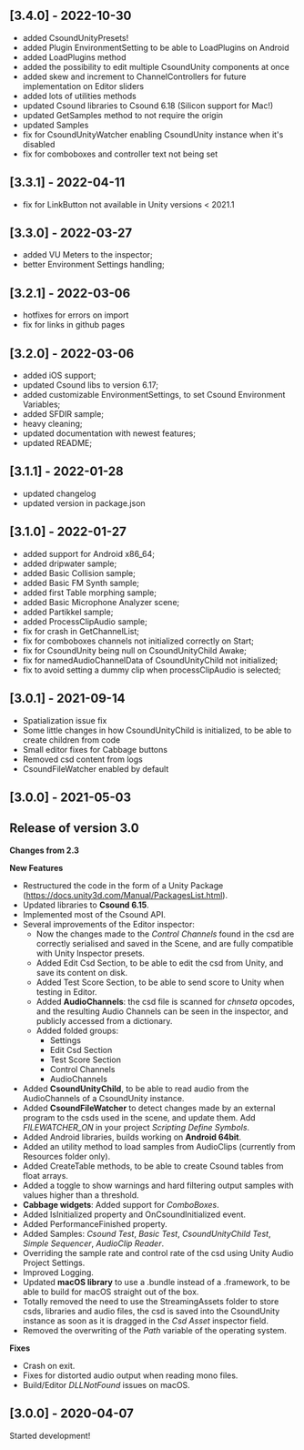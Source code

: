 ## [3.4.0] - 2022-10-30

- added CsoundUnityPresets!
- added Plugin EnvironmentSetting to be able to LoadPlugins on Android
- added LoadPlugins method
- added the possibility to edit multiple CsoundUnity components at once
- added skew and increment to ChannelControllers for future implementation on Editor sliders
- added lots of utilities methods
- updated Csound libraries to Csound 6.18 (Silicon support for Mac!)
- updated GetSamples method to not require the origin
- updated Samples
- fix for CsoundUnityWatcher enabling CsoundUnity instance when it's disabled
- fix for comboboxes and controller text not being set

## [3.3.1] - 2022-04-11

- fix for LinkButton not available in Unity versions < 2021.1

## [3.3.0] - 2022-03-27

- added VU Meters to the inspector;
- better Environment Settings handling;

## [3.2.1] - 2022-03-06

- hotfixes for errors on import
- fix for links in github pages

## [3.2.0] - 2022-03-06

- added iOS support;
- updated Csound libs to version 6.17;
- added customizable EnvironmentSettings, to set Csound Environment Variables;
- added SFDIR sample;
- heavy cleaning;
- updated documentation with newest features;
- updated README;

## [3.1.1] - 2022-01-28

- updated changelog
- updated version in package.json

## [3.1.0] - 2022-01-27

- added support for Android x86_64;
- added dripwater sample;
- added Basic Collision sample;
- added Basic FM Synth sample;
- added first Table morphing sample;
- added Basic Microphone Analyzer scene;
- added Partikkel sample;
- added ProcessClipAudio sample;
- fix for crash in GetChannelList;
- fix for comboboxes channels not initialized correctly on Start;
- fix for CsoundUnity being null on CsoundUnityChild Awake;
- fix for namedAudioChannelData of CsoundUnityChild not initialized;
- fix to avoid setting a dummy clip when processClipAudio is selected;

## [3.0.1] - 2021-09-14

- Spatialization issue fix
- Some little changes in how CsoundUnityChild is initialized, to be able to create children from code
- Small editor fixes for Cabbage buttons
- Removed csd content from logs
- CsoundFileWatcher enabled by default

## [3.0.0] - 2021-05-03

## Release of version 3.0 ##

**Changes from 2.3**

**New Features**
- Restructured the code in the form of a Unity Package (https://docs.unity3d.com/Manual/PackagesList.html).
- Updated libraries to **Csound 6.15**.
- Implemented most of the Csound API.
- Several improvements of the Editor inspector: 
	- Now the changes made to the *Control Channels* found in the csd are correctly serialised and saved in the Scene, and are fully compatible with Unity Inspector presets.
	- Added Edit Csd Section, to be able to edit the csd from Unity, and save its content on disk.
	- Added Test Score Section, to be able to send score to Unity when testing in Editor.
	- Added **AudioChannels**: the csd file is scanned for *chnseta* opcodes, and the resulting Audio Channels can be seen in the inspector, and publicly accessed from a dictionary.
	- Added folded groups:
		- Settings
		- Edit Csd Section
		- Test Score Section
		- Control Channels
		- AudioChannels
- Added **CsoundUnityChild**, to be able to read audio from the AudioChannels of a CsoundUnity instance.
- Added **CsoundFileWatcher** to detect changes made by an external program to the csds used in the scene, and update them. Add *FILEWATCHER_ON* in your project *Scripting Define Symbols*.
- Added Android libraries, builds working on **Android 64bit**.
- Added an utility method to load samples from AudioClips (currently from Resources folder only).
- Added CreateTable methods, to be able to create Csound tables from float arrays.
- Added a toggle to show warnings and hard filtering output samples with values higher than a threshold.
- **Cabbage widgets**: Added support for *ComboBoxes*.
- Added IsInitialized property and OnCsoundInitialized event.
- Added PerformanceFinished property.
- Added Samples: *Csound Test*, *Basic Test*, *CsoundUnityChild Test*, *Simple Sequencer*, *AudioClip Reader*.
- Overriding the sample rate and control rate of the csd using Unity Audio Project Settings.
- Improved Logging.
- Updated **macOS library** to use a .bundle instead of a .framework, to be able to build for macOS straight out of the box.
- Totally removed the need to use the StreamingAssets folder to store csds, libraries and audio files, the csd is saved into the CsoundUnity instance as soon as it is dragged in the *Csd Asset* inspector field.
- Removed the overwriting of the *Path* variable of the operating system.

**Fixes**
- Crash on exit.
- Fixes for distorted audio output when reading mono files.
- Build/Editor *DLLNotFound* issues on macOS.

## [3.0.0] - 2020-04-07

Started development!
